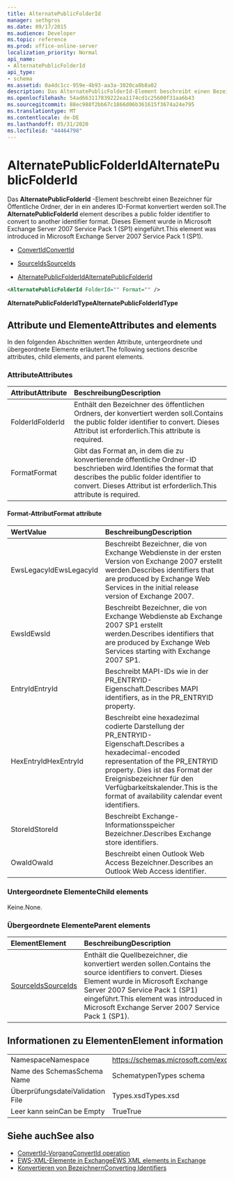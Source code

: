 ```yaml
---
title: AlternatePublicFolderId
manager: sethgros
ms.date: 09/17/2015
ms.audience: Developer
ms.topic: reference
ms.prod: office-online-server
localization_priority: Normal
api_name:
- AlternatePublicFolderId
api_type:
- schema
ms.assetid: 0a4dc1cc-959e-4b93-aa3a-3020ca8b8a02
description: Das AlternatePublicFolderId-Element beschreibt einen Bezeichner für Öffentliche Ordner, der in ein anderes ID-Format konvertiert werden soll. Dieses Element wurde in Microsoft Exchange Server 2007 Service Pack 1 (SP1) eingeführt.
ms.openlocfilehash: 54ad663117839222ea1174cd1c25600f31aa6b43
ms.sourcegitcommit: 88ec988f2bb67c1866d06b361615f3674a24e795
ms.translationtype: MT
ms.contentlocale: de-DE
ms.lasthandoff: 05/31/2020
ms.locfileid: "44464798"
---
```

# <a name="alternatepublicfolderid"></a><span data-ttu-id="e2389-104">AlternatePublicFolderId</span><span class="sxs-lookup"><span data-stu-id="e2389-104">AlternatePublicFolderId</span></span>

<span data-ttu-id="e2389-105">Das **AlternatePublicFolderId** -Element beschreibt einen Bezeichner für Öffentliche Ordner, der in ein anderes ID-Format konvertiert werden soll.</span><span class="sxs-lookup"><span data-stu-id="e2389-105">The **AlternatePublicFolderId** element describes a public folder identifier to convert to another identifier format.</span></span> <span data-ttu-id="e2389-106">Dieses Element wurde in Microsoft Exchange Server 2007 Service Pack 1 (SP1) eingeführt.</span><span class="sxs-lookup"><span data-stu-id="e2389-106">This element was introduced in Microsoft Exchange Server 2007 Service Pack 1 (SP1).</span></span> 
  
- [<span data-ttu-id="e2389-107">ConvertId</span><span class="sxs-lookup"><span data-stu-id="e2389-107">ConvertId</span></span>](convertid.md)
  
- [<span data-ttu-id="e2389-108">SourceIds</span><span class="sxs-lookup"><span data-stu-id="e2389-108">SourceIds</span></span>](sourceids.md)
  
- [<span data-ttu-id="e2389-109">AlternatePublicFolderId</span><span class="sxs-lookup"><span data-stu-id="e2389-109">AlternatePublicFolderId</span></span>](alternatepublicfolderid.md)
  
```xml
<AlternatePublicFolderId FolderId="" Format="" />
```

 <span data-ttu-id="e2389-110">**AlternatePublicFolderIdType**</span><span class="sxs-lookup"><span data-stu-id="e2389-110">**AlternatePublicFolderIdType**</span></span>
## <a name="attributes-and-elements"></a><span data-ttu-id="e2389-111">Attribute und Elemente</span><span class="sxs-lookup"><span data-stu-id="e2389-111">Attributes and elements</span></span>

<span data-ttu-id="e2389-112">In den folgenden Abschnitten werden Attribute, untergeordnete und übergeordnete Elemente erläutert.</span><span class="sxs-lookup"><span data-stu-id="e2389-112">The following sections describe attributes, child elements, and parent elements.</span></span>
  
### <a name="attributes"></a><span data-ttu-id="e2389-113">Attribute</span><span class="sxs-lookup"><span data-stu-id="e2389-113">Attributes</span></span>

|<span data-ttu-id="e2389-114">**Attribut**</span><span class="sxs-lookup"><span data-stu-id="e2389-114">**Attribute**</span></span>|<span data-ttu-id="e2389-115">**Beschreibung**</span><span class="sxs-lookup"><span data-stu-id="e2389-115">**Description**</span></span>|
|:-----|:-----|
|<span data-ttu-id="e2389-116">FolderId</span><span class="sxs-lookup"><span data-stu-id="e2389-116">FolderId</span></span>  <br/> |<span data-ttu-id="e2389-117">Enthält den Bezeichner des öffentlichen Ordners, der konvertiert werden soll.</span><span class="sxs-lookup"><span data-stu-id="e2389-117">Contains the public folder identifier to convert.</span></span> <span data-ttu-id="e2389-118">Dieses Attribut ist erforderlich.</span><span class="sxs-lookup"><span data-stu-id="e2389-118">This attribute is required.</span></span>  <br/> |
|<span data-ttu-id="e2389-119">Format</span><span class="sxs-lookup"><span data-stu-id="e2389-119">Format</span></span>  <br/> |<span data-ttu-id="e2389-120">Gibt das Format an, in dem die zu konvertierende öffentliche Ordner-ID beschrieben wird.</span><span class="sxs-lookup"><span data-stu-id="e2389-120">Identifies the format that describes the public folder identifier to convert.</span></span> <span data-ttu-id="e2389-121">Dieses Attribut ist erforderlich.</span><span class="sxs-lookup"><span data-stu-id="e2389-121">This attribute is required.</span></span>  <br/> |
   
#### <a name="format-attribute"></a><span data-ttu-id="e2389-122">Format-Attribut</span><span class="sxs-lookup"><span data-stu-id="e2389-122">Format attribute</span></span>

|<span data-ttu-id="e2389-123">**Wert**</span><span class="sxs-lookup"><span data-stu-id="e2389-123">**Value**</span></span>|<span data-ttu-id="e2389-124">**Beschreibung**</span><span class="sxs-lookup"><span data-stu-id="e2389-124">**Description**</span></span>|
|:-----|:-----|
|<span data-ttu-id="e2389-125">EwsLegacyId</span><span class="sxs-lookup"><span data-stu-id="e2389-125">EwsLegacyId</span></span>  <br/> |<span data-ttu-id="e2389-126">Beschreibt Bezeichner, die von Exchange Webdienste in der ersten Version von Exchange 2007 erstellt werden.</span><span class="sxs-lookup"><span data-stu-id="e2389-126">Describes identifiers that are produced by Exchange Web Services in the initial release version of Exchange 2007.</span></span>  <br/> |
|<span data-ttu-id="e2389-127">EwsId</span><span class="sxs-lookup"><span data-stu-id="e2389-127">EwsId</span></span>  <br/> |<span data-ttu-id="e2389-128">Beschreibt Bezeichner, die von Exchange Webdienste ab Exchange 2007 SP1 erstellt werden.</span><span class="sxs-lookup"><span data-stu-id="e2389-128">Describes identifiers that are produced by Exchange Web Services starting with Exchange 2007 SP1.</span></span>  <br/> |
|<span data-ttu-id="e2389-129">EntryId</span><span class="sxs-lookup"><span data-stu-id="e2389-129">EntryId</span></span>  <br/> |<span data-ttu-id="e2389-130">Beschreibt MAPI-IDs wie in der PR_ENTRYID-Eigenschaft.</span><span class="sxs-lookup"><span data-stu-id="e2389-130">Describes MAPI identifiers, as in the PR_ENTRYID property.</span></span>  <br/> |
|<span data-ttu-id="e2389-131">HexEntryId</span><span class="sxs-lookup"><span data-stu-id="e2389-131">HexEntryId</span></span>  <br/> |<span data-ttu-id="e2389-132">Beschreibt eine hexadezimal codierte Darstellung der PR_ENTRYID-Eigenschaft.</span><span class="sxs-lookup"><span data-stu-id="e2389-132">Describes a hexadecimal-encoded representation of the PR_ENTRYID property.</span></span> <span data-ttu-id="e2389-133">Dies ist das Format der Ereignisbezeichner für den Verfügbarkeitskalender.</span><span class="sxs-lookup"><span data-stu-id="e2389-133">This is the format of availability calendar event identifiers.</span></span>  <br/> |
|<span data-ttu-id="e2389-134">StoreId</span><span class="sxs-lookup"><span data-stu-id="e2389-134">StoreId</span></span>  <br/> |<span data-ttu-id="e2389-135">Beschreibt Exchange-Informationsspeicher Bezeichner.</span><span class="sxs-lookup"><span data-stu-id="e2389-135">Describes Exchange store identifiers.</span></span>  <br/> |
|<span data-ttu-id="e2389-136">OwaId</span><span class="sxs-lookup"><span data-stu-id="e2389-136">OwaId</span></span>  <br/> |<span data-ttu-id="e2389-137">Beschreibt einen Outlook Web Access Bezeichner.</span><span class="sxs-lookup"><span data-stu-id="e2389-137">Describes an Outlook Web Access identifier.</span></span>  <br/> |
   
### <a name="child-elements"></a><span data-ttu-id="e2389-138">Untergeordnete Elemente</span><span class="sxs-lookup"><span data-stu-id="e2389-138">Child elements</span></span>

<span data-ttu-id="e2389-139">Keine.</span><span class="sxs-lookup"><span data-stu-id="e2389-139">None.</span></span>
  
### <a name="parent-elements"></a><span data-ttu-id="e2389-140">Übergeordnete Elemente</span><span class="sxs-lookup"><span data-stu-id="e2389-140">Parent elements</span></span>

|<span data-ttu-id="e2389-141">**Element**</span><span class="sxs-lookup"><span data-stu-id="e2389-141">**Element**</span></span>|<span data-ttu-id="e2389-142">**Beschreibung**</span><span class="sxs-lookup"><span data-stu-id="e2389-142">**Description**</span></span>|
|:-----|:-----|
|[<span data-ttu-id="e2389-143">SourceIds</span><span class="sxs-lookup"><span data-stu-id="e2389-143">SourceIds</span></span>](sourceids.md) <br/> |<span data-ttu-id="e2389-144">Enthält die Quellbezeichner, die konvertiert werden sollen.</span><span class="sxs-lookup"><span data-stu-id="e2389-144">Contains the source identifiers to convert.</span></span> <span data-ttu-id="e2389-145">Dieses Element wurde in Microsoft Exchange Server 2007 Service Pack 1 (SP1) eingeführt.</span><span class="sxs-lookup"><span data-stu-id="e2389-145">This element was introduced in Microsoft Exchange Server 2007 Service Pack 1 (SP1).</span></span>  <br/> |
   
## <a name="element-information"></a><span data-ttu-id="e2389-146">Informationen zu Elementen</span><span class="sxs-lookup"><span data-stu-id="e2389-146">Element information</span></span>

|||
|:-----|:-----|
|<span data-ttu-id="e2389-147">Namespace</span><span class="sxs-lookup"><span data-stu-id="e2389-147">Namespace</span></span>  <br/> |https://schemas.microsoft.com/exchange/services/2006/types  <br/> |
|<span data-ttu-id="e2389-148">Name des Schemas</span><span class="sxs-lookup"><span data-stu-id="e2389-148">Schema Name</span></span>  <br/> |<span data-ttu-id="e2389-149">Schematypen</span><span class="sxs-lookup"><span data-stu-id="e2389-149">Types schema</span></span>  <br/> |
|<span data-ttu-id="e2389-150">Überprüfungsdatei</span><span class="sxs-lookup"><span data-stu-id="e2389-150">Validation File</span></span>  <br/> |<span data-ttu-id="e2389-151">Types.xsd</span><span class="sxs-lookup"><span data-stu-id="e2389-151">Types.xsd</span></span>  <br/> |
|<span data-ttu-id="e2389-152">Leer kann sein</span><span class="sxs-lookup"><span data-stu-id="e2389-152">Can be Empty</span></span>  <br/> |<span data-ttu-id="e2389-153">True</span><span class="sxs-lookup"><span data-stu-id="e2389-153">True</span></span>  <br/> |
   
## <a name="see-also"></a><span data-ttu-id="e2389-154">Siehe auch</span><span class="sxs-lookup"><span data-stu-id="e2389-154">See also</span></span>

- [<span data-ttu-id="e2389-155">ConvertId-Vorgang</span><span class="sxs-lookup"><span data-stu-id="e2389-155">ConvertId operation</span></span>](convertid-operation.md)
- [<span data-ttu-id="e2389-156">EWS-XML-Elemente in Exchange</span><span class="sxs-lookup"><span data-stu-id="e2389-156">EWS XML elements in Exchange</span></span>](ews-xml-elements-in-exchange.md)
- [<span data-ttu-id="e2389-157">Konvertieren von Bezeichnern</span><span class="sxs-lookup"><span data-stu-id="e2389-157">Converting Identifiers</span></span>](https://msdn.microsoft.com/library/a5391746-b6ef-4f48-8fc8-8255258651aa%28Office.15%29.aspx)

